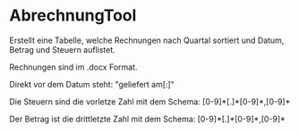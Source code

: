 # AbrechnungTool
Erstellt eine Tabelle, welche Rechnungen nach Quartal sortiert und Datum, Betrag und Steuern auflistet.

Rechnungen sind im .docx Format.


Direkt vor dem Datum steht: "geliefert am[:]"

Die Steuern sind die vorletze Zahl mit dem Schema: [0-9]\*[.]\*[0-9]\*,[0-9]\*

Der Betrag ist die drittletzte Zahl mit dem Schema: [0-9]\*[.]\*[0-9]\*,[0-9]\*
